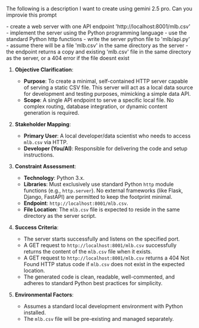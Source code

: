 The following is a description I want to create using gemini 2.5 pro. Can you
improvie this prompt

<prompt>
- create a web server with one API endpoint 'http://localhost:8001/mlb.csv'
- implement the server using the Python programming language
- use the standard Python http functions
- write the server python file to 'mlb/api.py'
- assume there will be a file 'mlb.csv' in the same directory as the server
- the endpoint returns a copy and existing 'mlb.csv' file in the same directory
  as the server, or a 404 error if the file doesnt exist
<prompt>

1.  **Objective Clarification**:

    - **Purpose**: To create a minimal, self-contained HTTP server capable of serving a static CSV file. This server will act as a local data source for development and testing purposes, mimicking a simple data API.
    - **Scope**: A single API endpoint to serve a specific local file. No complex routing, database integration, or dynamic content generation is required.

2.  **Stakeholder Mapping**:

    - **Primary User**: A local developer/data scientist who needs to access `mlb.csv` via HTTP.
    - **Developer (You/AI)**: Responsible for delivering the code and setup instructions.

3.  **Constraint Assessment**:

    - **Technology**: Python 3.x.
    - **Libraries**: Must exclusively use standard Python `http` module functions (e.g., `http.server`). No external frameworks (like Flask, Django, FastAPI) are permitted to keep the footprint minimal.
    - **Endpoint**: `http://localhost:8001/mlb.csv`.
    - **File Location**: The `mlb.csv` file is expected to reside in the same directory as the server script.

4.  **Success Criteria**:

    - The server starts successfully and listens on the specified port.
    - A GET request to `http://localhost:8001/mlb.csv` successfully returns the content of the `mlb.csv` file when it exists.
    - A GET request to `http://localhost:8001/mlb.csv` returns a 404 Not Found HTTP status code if `mlb.csv` does not exist in the expected location.
    - The generated code is clean, readable, well-commented, and adheres to standard Python best practices for simplicity.

5.  **Environmental Factors**:
    - Assumes a standard local development environment with Python installed.
    - The `mlb.csv` file will be pre-existing and managed separately.
